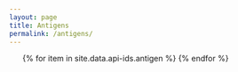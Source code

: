 ```yaml
---
layout: page
title: Antigens
permalink: /antigens/
---
```


<ul class="col6">
    {% for item in site.data.api-ids.antigen %}
    {% endfor %}
</ul>